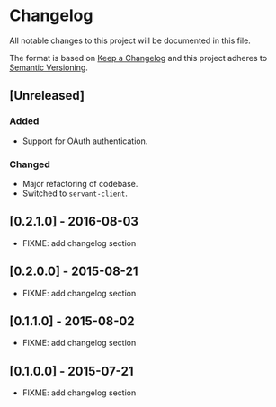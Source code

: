 # Changelog

All notable changes to this project will be documented in this file.

The format is based on [Keep a Changelog][] and
this project adheres to [Semantic Versioning][].

[Keep a Changelog]:    http://keepachangelog.com/en/1.0.0
[Semantic Versioning]: http://semver.org/spec/v2.0.0.html

## [Unreleased]

### Added

- Support for OAuth authentication.

### Changed

- Major refactoring of codebase.
- Switched to `servant-client`.

## [0.2.1.0] - 2016-08-03

- FIXME: add changelog section

## [0.2.0.0] - 2015-08-21

- FIXME: add changelog section

## [0.1.1.0] - 2015-08-02

- FIXME: add changelog section

## [0.1.0.0] - 2015-07-21

- FIXME: add changelog section
